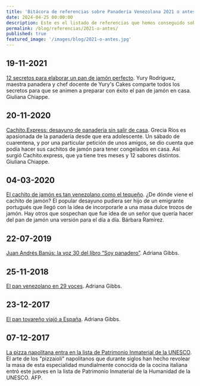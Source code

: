 ```yaml
---
title: 'Bitácora de referencias sobre Panadería Venezolana 2021 o antes'
date: 2024-04-25 00:00:00
description: Este es el listado de referencias que hemos conseguido sobre Panadería Venezolana del año 2021 o antes.
permalink: /blog/referencias/2021-o-antes/
published: true
featured_image: '/images/blog/2021-o-antes.jpg'
---
```


## 19-11-2021

[12 secretos para elaborar un pan de jamón perfecto](https://elestimulo.com/gastronomia/2021-11-19/12-secretos-para-elaborar-un-pan-de-jamon-perfecto/). Yury Rodríguez, maestra panadera y chef docente de Yury's Cakes comparte todos los secretos para que se animen a preparar con éxito el pan de jamón en casa. Giuliana Chiappe.

## 20-11-2020

[Cachito.Express: desayuno de panadería sin salir de casa](https://elestimulo.com/gastronomia/2020-11-20/cachito-express-desayuno-de-panaderia-sin-salir-de-casa/). Grecia Ríos es apasionada de la panadería desde que era adolescente. Un sábado de cuarentena, y por una particular petición de unos amigos, se dio cuenta que podía hacer sus cachitos de jamón para tener congelados en casa. Así surgió Cachito.express, que ya tiene tres meses y 12 sabores distintos. Giuliana Chiappe.

## 04-03-2020

[El cachito de jamón es tan venezolano como el tequeño](https://elestimulo.com/bienmesabe/asi-somos-con-gusto/2020-03-04/el-cachito-de-jamon-es-tan-venezolano-como-el-tequeno/). ¿De dónde viene el cachito de jamón? El popular desayuno pudiera ser hijo de un emigrante portugués que llegó con la idea de incorporarle a una masa dulce trozos de jamón. Hay otros que sospechan que fue idea de un señor que quería hacer del pan de jamón una versión para el día a día. Bárbara Ramírez.

## 22-07-2019

[Juan Andrés Banús: la voz 30 del libro “Soy panadero”](https://adrianagibbs.com/juan-andres-banus-la-voz-30-del-libro-soy-panadero/). Adriana Gibbs.

## 25-11-2018

[El pan venezolano en 29 voces](https://adrianagibbs.com/el-pan-venezolano-en-29-voces/). Adriana Gibbs.

## 23-12-2017

[El pan tovareño viajó a España](https://adrianagibbs.com/el-pan-tovareno-viajo-a-espana/). Adriana Gibbs.

## 07-12-2017

[La pizza napolitana entra en la lista de Patrimonio Inmaterial de la UNESCO](https://elestimulo.com/bienmesabe/gastronomia/2017-12-07/la-pizza-napolitana-entra-en-la-lista-de-patrimonio-inmaterial-de-la-unesco/). El arte de los "pizzaioli" napolitanos que durante siglos han hecho revolear la masa de esta especialidad mundialmente conocida de la cocina italiana entró este jueves en la lista de Patrimonio Inmaterial de la Humanidad de la UNESCO. AFP.
